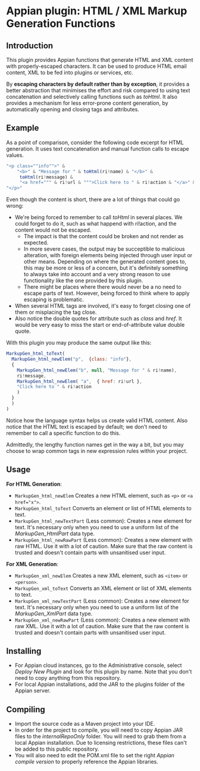 # Appian plugin: HTML / XML Markup Generation Functions

## Introduction
This plugin provides Appian functions that generate HTML and XML content with properly-escaped characters. It can be used to produce HTML email content, XML to be fed into plugins or services, etc.

By **escaping characters by default rather than by exception**, it provides a better abstraction that minimises the effort and risk compared to using text concatenation and selectively calling functions such as _toHtml_. It also provides a mechanism for less error-prone content generation, by automatically opening and closing tags and attributes.

## Example
As a point of comparison, consider the following code excerpt for HTML generation. It uses text concatenation and manual function calls to escape values.
```javascript
"<p class=""info"">" & 
    "<b>" & "Message for " & toHtml(ri!name) & "</b>" &
     toHtml(ri!message) &
     "<a href=""" & ri!url & """>Click here to " & ri!action & "</a>" &
"</p>"
```
Even though the content is short, there are a lot of things that could go wrong:
- We're being forced to remember to call _toHtml_ in several places. We could forget to do it, such as what happend with ri!action, and the content would not be escaped.
    - The impact is that the content could be broken and not render as expected. 
    - In more severe cases, the output may be succeptible to malicious alteration, with foreign elements being injected through user input or other means. Depending on where the generated content goes to, this may be more or less of a concern, but it's definitely something to always take into account and a very strong reason to use functionality like the one provided by this plugin. 
    - There might be places where there would never be a no need to escape parts of text. However, being forced to think where to apply escaping is problematic.
- When several HTML tags are involved, it's easy to forget closing one of them or misplacing the tag close.
- Also notice the double quotes for attribute such as _class_ and _href_. It would be very easy to miss the start or end-of-attribute value double quote.

With this plugin you may produce the same output like this:
```javascript
MarkupGen_html_toText(
  MarkupGen_html_newElem("p",  {class: "info"}, 
  {
    MarkupGen_html_newElem("b", null, "Message for " & ri!name),
    ri!message,
    MarkupGen_html_newElem( "a",  { href: ri!url },
    "Click here to " & ri!action
    )    
  }
  )
)
```

Notice how the language syntax helps us create valid HTML content. Also notice that the HTML text is escaped by default; we don't need to remember to call a specific function to do this.

Admittedly, the lengthy function names get in the way a bit, but you may choose to wrap common tags in new expression rules within your project.

## Usage
**For HTML Generation**:
- `MarkupGen_html_newElem` Creates a new HTML element, such as `<p>` or `<a href="x">`.
- `MarkupGen_html_toText` Converts an element or list of HTML elements to text.
- `MarkupGen_html_newTextPart` (Less common): Creates a new element for text. It's necessary only when you need to use a uniform list of the _MarkupGen_HtmlPart_ data type.
- `MarkupGen_html_newRawPart` (Less common): Creates a new element with raw HTML. Use it with a lot of caution. Make sure that the raw content is trusted and doesn't contain parts with unsanitised user input.

**For XML Generation**:
- `MarkupGen_xml_newElem` Creates a new XML element, such as `<item>` or `<person>`.
- `MarkupGen_xml_toText` Converts an XML element or list of XML elements to text.
- `MarkupGen_xml_newTextPart` (Less common): Creates a new element for text. It's necessary only when you need to use a uniform list of the _MarkupGen_XmlPart_ data type.
- `MarkupGen_xml_newRawPart`  (Less common): Creates a new element with raw XML. Use it with a lot of caution. Make sure that the raw content is trusted and doesn't contain parts with unsanitised user input.

## Installing

- For Appian cloud instances, go to the Administrative console, select _Deploy New Plugin_ and look for this plugin by name. Note that you don't need to copy anything from this repository.
- For local Appian installations, add the JAR to the plugins folder of the Appian server.

## Compiling

- Import the source code as a Maven project into your IDE. 
- In order for the project to compile, you will need to copy Appian JAR files to the _internalRepoOnly_ folder. You will need to grab them from a local Appian installation. Due to licensing restrictions, these files can't be added to this public repository.
- You will also need to edit the POM.xml file to set the right _Appian compile version_ to properly reference the Appian libraries.
